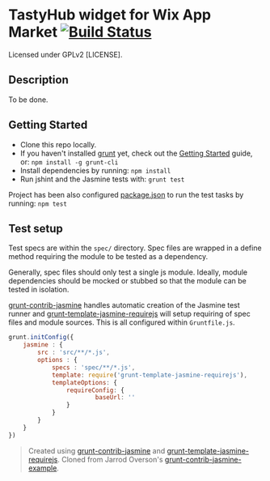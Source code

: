 # TastyHub widget for Wix App Market [![Build Status](https://travis-ci.org/noomorph/wix-tastyhub-app.png)](https://travis-ci.org/noomorph/wix-tastyhub-app)

Licensed under GPLv2 [LICENSE].

## Description

To be done.

## Getting Started

- Clone this repo locally.
- If you haven't installed [grunt] yet, check out the [Getting Started] guide, or: `npm install -g grunt-cli`
- Install dependencies by running: `npm install`
- Run jshint and the Jasmine tests with: `grunt test`

Project has been also configured [package.json] to run the test tasks by running: `npm test`

## Test setup

Test specs are within the `spec/` directory. Spec files are wrapped in a define method requiring the module to be tested as a dependency.

Generally, spec files should only test a single js module. Ideally, module dependencies should be mocked or stubbed so that the module can be tested in isolation.

[grunt-contrib-jasmine] handles automatic creation of the Jasmine test runner and [grunt-template-jasmine-requirejs] will setup requiring of spec files and module sources. This is all configured within `Gruntfile.js`.

```js
grunt.initConfig({
    jasmine : {
        src : 'src/**/*.js',
        options : {
            specs : 'spec/**/*.js',
            template: require('grunt-template-jasmine-requirejs'),
            templateOptions: {
                requireConfig: {
                        baseUrl: ''
                }
            }
        }
    }
})
```

> Created using [grunt-contrib-jasmine] and [grunt-template-jasmine-requirejs].
> Cloned from Jarrod Overson's [grunt-contrib-jasmine-example].

[grunt]: http://gruntjs.com/
[Getting Started]: https://github.com/gruntjs/grunt/blob/devel/docs/getting_started.md
[package.json]: https://npmjs.org/doc/json.html
[grunt-contrib-jasmine]: https://github.com/gruntjs/grunt-contrib-jasmine
[grunt-template-jasmine-requirejs]: https://github.com/jsoverson/grunt-template-jasmine-requirejs
[grunt-contrib-jasmine-example]: https://github.com/jsoverson/grunt-contrib-jasmine-example
